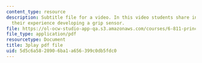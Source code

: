 ```yaml
---
content_type: resource
description: Subtitle file for a video. In this video students share insights about
  their experience developing a grip sensor.
file: https://ol-ocw-studio-app-qa.s3.amazonaws.com/courses/6-811-principles-and-practice-of-assistive-technology-fall-2014/5d5c6a5828906ba1a656399c0db5fdc0_9r3067S3Dm0.pdf
file_type: application/pdf
resourcetype: Document
title: 3play pdf file
uid: 5d5c6a58-2890-6ba1-a656-399c0db5fdc0
---
```

